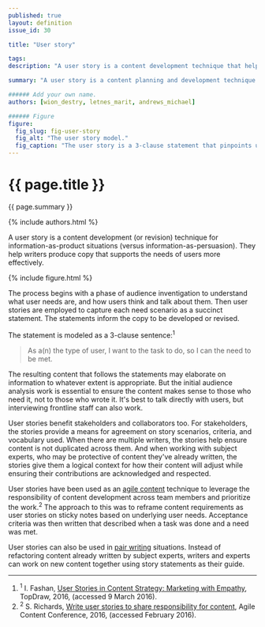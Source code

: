 ```yaml
---
published: true
layout: definition
issue_id: 30

title: "User story"

tags:
description: "A user story is a content development technique that helps writers produce copy in relation to user needs."

summary: "A user story is a content planning and development technique that helps writers focus on the scenarios and criteria of user needs, which in turn informs how to write content that fulfulls those needs. The model also helps ensure stakeholder alignment on the scenarios and criteria, as well benefits collaborative writing situations."

###### Add your own name. 
authors: [wion_destry, letnes_marit, andrews_michael]

###### Figure
figure:
  fig_slug: fig-user-story 
  fig_alt: "The user story model."
  fig_caption: "The user story is a 3-clause statement that pinpoints user type, task, and need fulfilled."	
---
```


<h1 class="term-title">{{ page.title }}</h1>

<p class="summary">{{ page.summary }}</p>

<!-- COLLABORATORS – This must not move nor be deleted -->
{% include authors.html %} 

<!-- DEFINITION BEGINS -->

A user story is a content development (or revision) technique for information-as-product situations (versus information-as-persuasion). They help writers produce copy that supports the needs of users more effectively.

<!-- FIGURE – You can move this line to position among paras, but never delete it! -->
{% include figure.html %}

The process begins with a phase of audience inventigation to understand what user needs are, and how users think and talk about them. Then user stories are employed to capture each need scenario as a succinct statement. The statements inform the copy to be developed or revised. 

The statement is modeled as a 3-clause sentence:<sup class="ref">1</sup> 

<blockquote>
	As a(n) <span class="underline placeholder">the type of user</span>, I want to <span class="underline placeholder">the task to do</span>, so I can <span class="underline placeholder">the need to be met</span>.
</blockquote> 
	
The resulting content that follows the statements may elaborate on information to whatever extent is appropriate. But the initial audience analysis work is essential to ensure the content makes sense to those who need it, not to those who wrote it. It's best to talk directly with users, but interviewing frontline staff can also work.

User stories benefit stakeholders and collaborators too. For stakeholders, the stories provide a means for agreement on story scenarios, criteria, and vocabulary used. When there are multiple writers, the stories help ensure content is not duplicated across them. And when working with subject experts, who may be protective of content they've already written, the stories give them a logical context for how their content will adjust while ensuring their contributions are acknowledged and respected.

User stories have been used as an [agile content](agile-content.html) technique to leverage the responsibility of content development across team members and prioritize the work.<sup class="ref">2</sup> The approach to this was to reframe content requirements as user stories on sticky notes based on underlying user needs. Acceptance criteria was then written that described when a task was done and a need was met.

User stories can also be used in [pair writing](pair-writing.html) situations. Instead of refactoring content already written by subject experts, writers and experts can work on new content together using story statements as their guide. 

<hr class="footnotes">

<ol class="references nomark">
	<li><sup>1</sup>
		I. Fashan, <a href="https://www.topdraw.com/blog/user-stories-in-content-strategy-marketing-with-empathy/">User Stories in Content Strategy: Marketing with Empathy</a>, TopDraw, 2016, (accessed 9 March 2016).
	</li>
	<li><sup>2</sup>
		S. Richards, <a href="https://2016.agilecontentconf.com/richards">Write user stories to share responsibility for content</a>, Agile Content Conference, 2016, (accessed February 2016).
	</li>
</ol>
